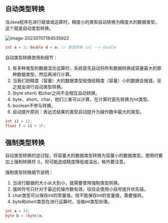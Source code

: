 ## 自动类型转换

当Java程序在进行赋值或运算时，精度小的类型自动转换为精度大的数据类型，这个就是自动类型转换。

![image-20230707184535922](https://cdn.789ak.com/img/image-20230707184535922.png)

```java
int a = 3; double d = a; // 类型转换 int --> double
```

自动类型转换使用和细节：

1. 有多种类型的数据混合运算时，系统首先自动将所有数据转换成容量最大的那种数据类型，然后再进行计算。
2. 当我们把精度（容量）大的数据类型赋值给精度（容量）小的数据会报错，反之就会进行自动类型转换。
3. (byte short) 和char之间不会相互自动转换。
4. byte、short、char，他们三者可以计算，在计算时首先转换为int类型。
5. boolean不参与转换。
6. 自动提升原则：表达式结果的类型自动提升为操作数中最大的类型。

```java
int i1 = 12; 
float f = i1 + 1F;
```

## 强制类型转换

自动类型转换的逆过程，将容量大的数据类型转换为容量小的数据类型。使用时要加上强制转换符 ()，但可能造成精度降低或溢出，格外要注意。

强制类型转换细节说明：

1. 当进行数据的大小从大到小，就需要使用强制类型转换。
2. 强转符号只针对于最近的操作数有效，往往会使用小括号提升优先级。
3. char类型可以保存int的常量值，但不能保存int的变量值，需要强转。
4. byte和short类型在进行运算时，当做int类型处理。

```java
int a = 34;
byte b = (byte)a;
```

